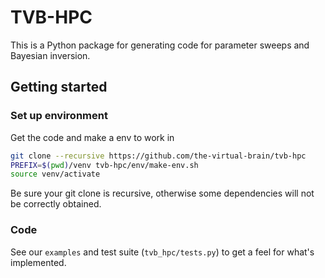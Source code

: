 # TVB-HPC

This is a Python package for generating code for parameter sweeps and Bayesian
inversion.

## Getting started

### Set up environment

Get the code and make a env to work in

```bash
git clone --recursive https://github.com/the-virtual-brain/tvb-hpc
PREFIX=$(pwd)/venv tvb-hpc/env/make-env.sh
source venv/activate
```

Be sure your git clone is recursive, otherwise some dependencies will not
be correctly obtained.

### Code

See our `examples` and test suite (`tvb_hpc/tests.py`) to get a
feel for what's implemented.
